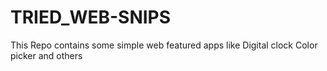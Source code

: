 # TRIED_WEB-SNIPS
This Repo contains some simple web featured apps like 
Digital clock 
Color picker and others
